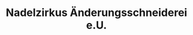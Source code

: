 ---
title: "Nadelzirkus Änderungsschneiderei e.U."
url: /sulz/nadelzirkus-aenderungsschneiderei-e-u/
shop: Schneiderei
---